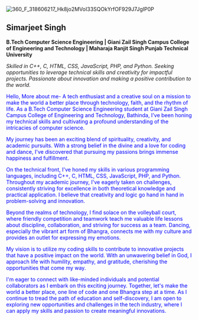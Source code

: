 ![360_F_318606217_Hk8jo2MVoI33SQOkYrfOF929J7JgIP0P](https://user-images.githubusercontent.com/130891817/232280778-77fcd051-7f5e-406e-a7d1-be502243f8f5.jpg)
<html> <h2>Simarjeet Singh</h2>
<b>B.Tech Computer Science Engineering | Giani Zail Singh Campus College of Engineering and Technology | Maharaja Ranjit Singh Punjab Technical University</b>
<p>
<i>Skilled in C++, C, HTML, CSS, JavaScript, PHP, and Python. Seeking opportunities to leverage technical skills and creativity for impactful projects.  Passionate about innovation and making a positive contribution to the world.</i>

<div style=" font:Times New Roman; color:blue; ">
Hello,
More about me- 
A tech enthusiast and a creative soul on a mission to make the world a better place through technology, faith, and the rhythm of life. As a B.Tech Computer Science Engineering student at Giani Zail Singh Campus College of Engineering and Technology, Bathinda, I've been honing my technical skills and cultivating a profound understanding of the intricacies of computer science.

My journey has been an exciting blend of spirituality, creativity, and academic pursuits. With a strong belief in the divine and a love for coding and dance, I've discovered that pursuing my passions brings immense happiness and fulfillment.</p>

On the technical front, I've honed my skills in various programming languages, including C++, C, HTML, CSS, JavaScript, PHP, and Python. Throughout my academic journey, I've eagerly taken on challenges, consistently striving for excellence in both theoretical knowledge and practical application. I believe that creativity and logic go hand in hand in problem-solving and innovation.

Beyond the realms of technology, I find solace on the volleyball court, where friendly competition and teamwork teach me valuable life lessons about discipline, collaboration, and striving for success as a team. Dancing, especially the vibrant art form of Bhangra, connects me with my culture and provides an outlet for expressing my emotions.

My vision is to utilize my coding skills to contribute to innovative projects that have a positive impact on the world. With an unwavering belief in God, I approach life with humility, empathy, and gratitude, cherishing the opportunities that come my way.

I'm eager to connect with like-minded individuals and potential collaborators as I embark on this exciting journey. Together, let's make the world a better place, one line of code and one Bhangra step at a time. As I continue to tread the path of education and self-discovery, I am open to exploring new opportunities and challenges in the tech industry, where I can apply my skills and passion to create meaningful innovations.
</div>
</p>
</html>
